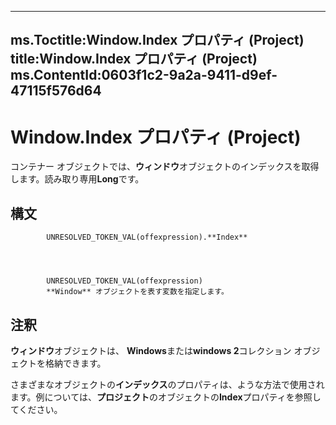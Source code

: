 

---
ms.Toctitle:Window.Index プロパティ (Project)
title:Window.Index プロパティ (Project)
ms.ContentId:0603f1c2-9a2a-9411-d9ef-47115f576d64
---
# Window.Index プロパティ (Project)




コンテナー オブジェクトでは、**ウィンドウ**オブジェクトのインデックスを取得します。読み取り専用**Long**です。

## 構文

            UNRESOLVED_TOKEN_VAL(offexpression).**Index**




            UNRESOLVED_TOKEN_VAL(offexpression)
            **Window** オブジェクトを表す変数を指定します。



## 注釈
**ウィンドウ**オブジェクトは、 **Windows**または**windows 2**コレクション オブジェクトを格納できます。



さまざまなオブジェクトの**インデックス**のプロパティは、ような方法で使用されます。例については、**プロジェクト**のオブジェクトの**Index**プロパティを参照してください。




